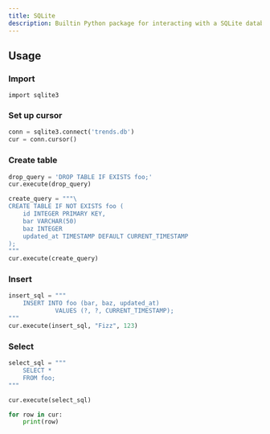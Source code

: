 ```yaml
---
title: SQLite
description: Builtin Python package for interacting with a SQLite database
---
```



## Usage

### Import

```pyhton
import sqlite3
```


### Set up cursor

```python
conn = sqlite3.connect('trends.db')
cur = conn.cursor()
```


### Create table

```python
drop_query = 'DROP TABLE IF EXISTS foo;'
cur.execute(drop_query)

create_query = """\
CREATE TABLE IF NOT EXISTS foo (
    id INTEGER PRIMARY KEY,
    bar VARCHAR(50)
    baz INTEGER
    updated_at TIMESTAMP DEFAULT CURRENT_TIMESTAMP
);
"""
cur.execute(create_query)
```


### Insert

```python
insert_sql = """
    INSERT INTO foo (bar, baz, updated_at)
             VALUES (?, ?, CURRENT_TIMESTAMP);
"""
cur.execute(insert_sql, "Fizz", 123)
```


### Select

```python
select_sql = """
    SELECT *
    FROM foo;
"""

cur.execute(select_sql)

for row in cur:
    print(row)
```
